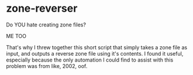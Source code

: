 # zone-reverser

Do YOU hate creating zone files?

ME TOO

That's why I threw together this short script that simply takes a zone file as input, and outputs a reverse zone file using it's contents. I found it useful, especially because the only automation I could find to assist with this problem was from like, 2002, oof.
